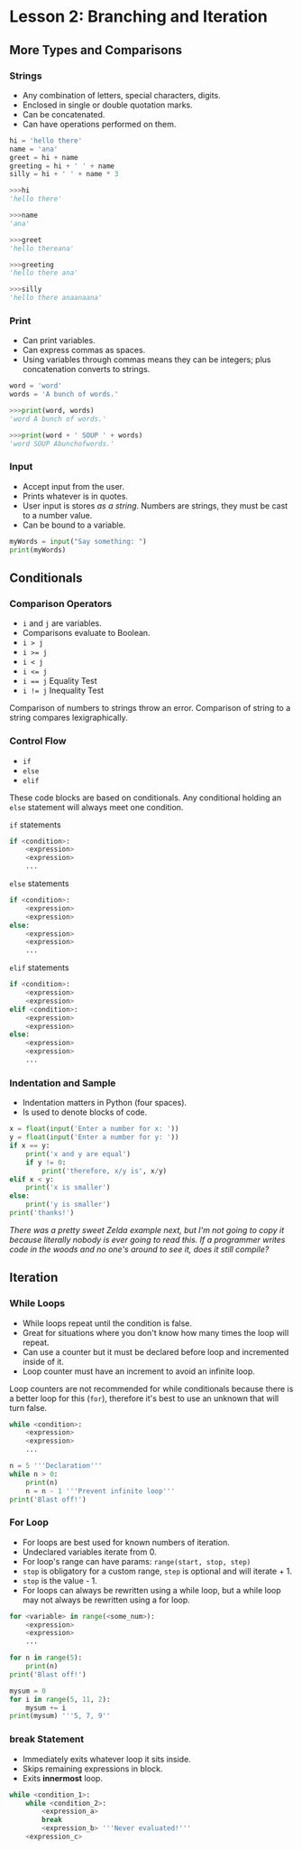 # Lesson 2: Branching and Iteration

## More Types and Comparisons

### Strings

* Any combination of letters, special characters, digits.
* Enclosed in single or double quotation marks.
* Can be concatenated.
* Can have operations performed on them.

``` Python
hi = 'hello there'
name = 'ana'
greet = hi + name
greeting = hi + ' ' + name
silly = hi + ' ' + name * 3

>>>hi
'hello there'

>>>name
'ana'

>>>greet
'hello thereana'

>>>greeting
'hello there ana'

>>>silly
'hello there anaanaana'
```

### Print

* Can print variables.
* Can express commas as spaces.
* Using variables through commas means they can be integers; plus concatenation converts to strings.

``` Python
word = 'word'
words = 'A bunch of words.'

>>>print(word, words)
'word A bunch of words.'

>>>print(word + ' SOUP ' + words)
'word SOUP Abunchofwords.'
```

### Input

* Accept input from the user.
* Prints whatever is in quotes.
* User input is stores *as a string*. Numbers are strings, they must be cast to a number value.
* Can be bound to a variable.


```Python
myWords = input("Say something: ")
print(myWords)
```

## Conditionals

### Comparison Operators

* `i` and `j` are variables.
* Comparisons evaluate to Boolean.
* `i > j` 
* `i >= j`
* `i < j`
* `i <= j`
* `i == j` Equality Test
* `i != j` Inequality Test

Comparison of numbers to strings throw an error.
Comparison of string to a string compares lexigraphically.

### Control Flow

* `if`
* `else`
* `elif`

These code blocks are based on conditionals. Any conditional holding an `else` statement will always meet one condition. 

`if` statements
``` Python
if <condition>:
    <expression>
    <expression>
    ...
```
`else` statements
``` Python
if <condition>:
    <expression>
    <expression>
else:
    <expression>
    <expression>
    ...
```
`elif` statements
``` Python
if <condition>:
    <expression>
    <expression>
elif <condition>:
    <expression>
    <expression>
else:
    <expression>
    <expression>
    ...
```

### Indentation and Sample

* Indentation matters in Python (four spaces).
* Is used to denote blocks of code.

``` Python
x = float(input('Enter a number for x: '))
y = float(input('Enter a number for y: '))
if x == y:
    print('x and y are equal')
    if y != 0:
        print('therefore, x/y is', x/y)
elif x < y:
    print('x is smaller')
else:
    print('y is smaller')
print('thanks!')
```

*There was a pretty sweet Zelda example next, but I'm not going to copy it because literally nobody is ever going to read this. If a programmer writes code in the woods and no one's around to see it, does it still compile?*

## Iteration

### While Loops

* While loops repeat until the condition is false.
* Great for situations where you don't know how many times the loop will repeat.
* Can use a counter but it must be declared before loop and incremented inside of it.
* Loop counter must have an increment to avoid an infinite loop.

Loop counters are not recommended for while conditionals because there is a better loop for this (`for`), therefore it's best to use an unknown that will turn false.

``` Python
while <condition>:
    <expression>
    <expression>
    ...

n = 5 '''Declaration'''
while n > 0:
    print(n)
    n = n - 1 '''Prevent infinite loop'''
print('Blast off!') 
```
### For Loop

* For loops are best used for known numbers of iteration.
* Undeclared variables iterate from 0.
* For loop's range can have params: `range(start, stop, step)`
* `stop` is obligatory for a custom range, `step` is optional and will iterate + 1.
* `stop` is the value - 1.
* For loops can always be rewritten using a while loop, but a while loop may not always be rewritten using a for loop.

``` python
for <variable> in range(<some_num>):
    <expression>
    <expression>
    ...

for n in range(5):
    print(n)
print('Blast off!')

mysum = 0
for i in range(5, 11, 2):
    mysum += i
print(mysum) '''5, 7, 9''
```

### break Statement

* Immediately exits whatever loop it sits inside.
* Skips remaining expressions in block.
* Exits **innermost** loop.

``` py
while <condition_1>:
    while <condition_2>:
        <expression_a>
        break
        <expression_b> '''Never evaluated!'''
    <expression_c>
```



